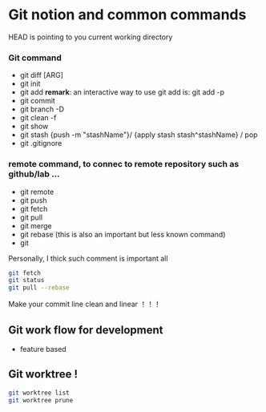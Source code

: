 # Git notion and common commands

HEAD is pointing to you current working directory



### Git command
- git diff [ARG]
- git init
- git add
  **remark**: an interactive way to use git add is:
  git add -p
- git commit
- git branch -D
- git clean -f
- git show
- git stash {push -m "stashName"}/ {apply stash stash^stashName} / pop
- git .gitignore


### remote command, to connec to remote repository such as github/lab ... 
- git remote
- git push
- git fetch
- git pull
- git merge
- git rebase (this is also an important but less known command)
- git  

Personally, I thick such comment is important all
```bash
git fetch
git status
git pull --rebase
``` 
Make your commit line clean and linear ！！！

## Git work flow for development

- feature based

## Git worktree !

```bash
git worktree list
git worktree prune
```
